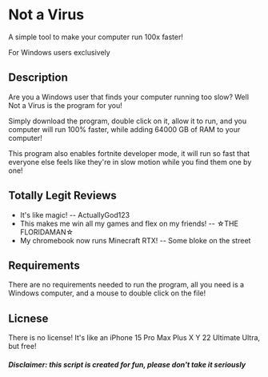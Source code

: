 # Not a Virus
A simple tool to make your computer run 100x faster!

For Windows users exclusively

## Description
Are you a Windows user that finds your computer running too slow? Well Not a Virus is the program for you!

Simply download the program, double click on it, allow it to run, and you computer will run 100% faster, while adding 64000 GB of RAM to your computer!

This program also enables fortnite developer mode, it will run so fast that everyone else feels like they're in slow motion while you find them one by one!

## Totally Legit Reviews

- It's like magic! -- ActuallyGod123
- This makes me win all my games and flex on my friends! -- ☆THE FLORIDAMAN☆
- My chromebook now runs Minecraft RTX! -- Some bloke on the street

## Requirements
There are no requirements needed to run the program, all you need is a Windows computer, and a mouse to double click on the file!

## Licnese
There is no license! It's like an iPhone 15 Pro Max Plus X Y 22 Ultimate Ultra, but free!

<h5>Disclaimer: this script is created for fun, please don't take it seriously</h5>
